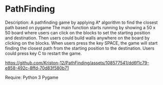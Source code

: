 # PathFinding
Description: A pathfinding game by applying A* algorithm to find the closest path based on pygame
The main function starts running by showing a 50 x 50 board where users can click on the blocks to set the starting position and destination. 
Then users could build walls anywhere on the board by clicking on the blocks.
When users press the key SPACE, the game will start finding the closest path from the starting position to the destination.
Users could press key C to restart the game. 

https://github.com/Kriston-12/PathFinding/assets/108577541/dd6f1c79-e858-492c-8ffd-70d83f580b71

Require:
Python 3
Pygame




